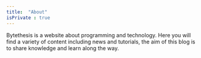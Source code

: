 ```yaml
---
title:  "About"
isPrivate : true
---
```


Bytethesis is a website about programming and technology. Here you will find a variety of content including news and tutorials, the aim of this blog is to share knowledge and learn along the way.